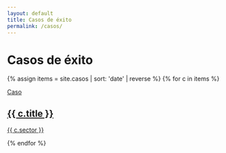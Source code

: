 ```yaml
---
layout: default
title: Casos de éxito
permalink: /casos/
---
```


<h1 class="h2 mb-4">Casos de éxito</h1>

<div class="row g-3">
  {% assign items = site.casos | sort: 'date' | reverse %}
  {% for c in items %}
  <div class="col-md-6 col-lg-4">
    <a href="{{ c.url | relative_url }}" class="text-decoration-none text-reset">
      <div class="card h-100 card-hover">
        <div class="card-body">
          <p class="text-uppercase small text-muted mb-1">Caso</p>
          <h2 class="h5 mb-1">{{ c.title }}</h2>
          <p class="small text-muted mb-0">{{ c.sector }}</p>
        </div>
      </div>
    </a>
  </div>
  {% endfor %}
</div>

